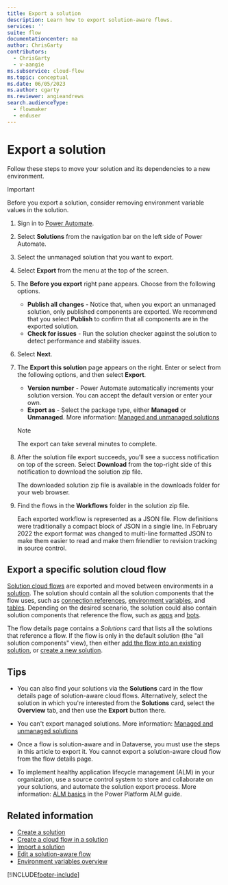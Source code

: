 ```yaml
---
title: Export a solution
description: Learn how to export solution-aware flows.
services: ''
suite: flow
documentationcenter: na
author: ChrisGarty
contributors:
  - ChrisGarty
  - v-aangie
ms.subservice: cloud-flow
ms.topic: conceptual
ms.date: 06/05/2023
ms.author: cgarty
ms.reviewer: angieandrews
search.audienceType: 
  - flowmaker
  - enduser
---
```


# Export a solution

Follow these steps to move your solution and its dependencies to a new environment.

> [!IMPORTANT]
> Before you export a solution, consider removing environment variable values in the solution.

1. Sign in to [Power Automate](https://make.powerautomate.com).

1. Select **Solutions** from the navigation bar on the left side of Power Automate.

1. Select the unmanaged solution that you want to export.

1. Select **Export** from the menu at the top of the screen.

1. The **Before you export** right pane appears. Choose from the following options.
    - **Publish all changes** - Notice that, when you export an unmanaged solution, only published components are exported. We recommend that you select **Publish** to confirm that all components are in the exported solution.
    - **Check for issues** - Run the solution checker against the solution to detect performance and stability issues.

1. Select **Next**.

1. The **Export this solution** page appears on the right. Enter or select from the following options, and then select **Export**.  
    - **Version number** - Power Automate automatically increments your solution version. You can accept the default version or enter your own.
    - **Export as** - Select the package type, either **Managed** or **Unmanaged**. More information: [Managed and unmanaged solutions](/power-platform/alm/solution-concepts-alm#managed-and-unmanaged-solutions)

    > [!NOTE]
    > The export can take several minutes to complete.

1. After the solution file export succeeds, you'll see a success notification on top of the screen. Select **Download** from the top-right side of this notification to download the solution zip file.

    The downloaded solution zip file is available in the downloads folder for your web browser.

1. Find the flows in the **Workflows** folder in the solution zip file.

    Each exported workflow is represented as a JSON file. Flow definitions were traditionally a compact block of JSON in a single line. In February 2022 the export format was changed to multi-line formatted JSON to make them easier to read and make them friendlier to revision tracking in source control.

## Export a specific solution cloud flow

[Solution cloud flows](/power-automate/overview-solution-flows) are exported and moved between environments in a [solution](/power-apps/maker/data-platform/solutions-overview). The solution should contain all the solution components that the flow uses, such as [connection references](/power-apps/maker/data-platform/create-connection-reference), [environment variables](/en-us/power-apps/maker/data-platform/environmentvariables), and [tables](/power-apps/maker/data-platform/entity-overview). Depending on the desired scenario, the solution could also contain solution components that reference the flow, such as [apps](/power-apps/maker/canvas-apps/add-app-solution) and [bots](/microsoft-copilot-studio/advanced-flow). 

The flow details page contains a *Solutions* card that lists all the solutions that reference a flow. If the flow is only in the default solution (the "all solution components" view), then either [add the flow into an existing solution](/power-automate/create-flow-solution#add-an-existing-cloud-flow-into-a-solution), or [create a new solution](/power-automate/overview-solution-flows#create-a-solution).

## Tips

- You can also find your solutions via the **Solutions** card in the flow details page of solution-aware cloud flows. Alternatively, select the solution in which you're interested from the **Solutions** card, select the **Overview** tab, and then use the **Export** button there.

- You can't export managed solutions. More information: [Managed and unmanaged solutions](/power-platform/alm/solution-concepts-alm#managed-and-unmanaged-solutions)

- Once a flow is solution-aware and in Dataverse, you must use the steps in this article to export it. You cannot export a solution-aware cloud flow from the flow details page.

- To implement healthy application lifecycle management (ALM) in your organization, use a source control system to store and collaborate on your solutions, and automate the solution export process. More information: [ALM basics](/power-platform/alm/basics-alm) in the Power Platform ALM guide.

## Related information

- [Create a solution](./overview-solution-flows.md)
- [Create a cloud flow in a solution](./create-flow-solution.md)
- [Import a solution](./import-flow-solution.md)
- [Edit a solution-aware flow](./edit-solution-aware-flow.md)
- [Environment variables overview](/powerapps/maker/data-platform/environmentvariables)

[!INCLUDE[footer-include](includes/footer-banner.md)]
